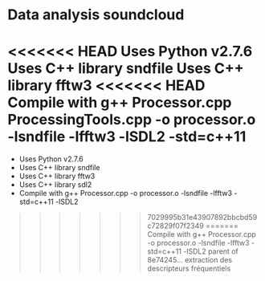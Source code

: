 Data analysis soundcloud
===

<<<<<<< HEAD
Uses Python v2.7.6
Uses C++ library sndfile
Uses C++ library fftw3
<<<<<<< HEAD
Compile with g++ Processor.cpp ProcessingTools.cpp -o processor.o -lsndfile -lfftw3 -lSDL2 -std=c++11
=======
- Uses Python v2.7.6 
- Uses C++ library sndfile 
- Uses C++ library fftw3 
- Uses C++ library sdl2
- Compile with g++ Processor.cpp -o processor.o -lsndfile -lfftw3 -std=c++11 -lSDL2 
>>>>>>> 7029995b31e43907892bbcbd59c72829f07f2349
=======
Compile with g++ Processor.cpp -o processor.o -lsndfile -lfftw3 -std=c++11 -lSDL2
>>>>>>> parent of 8e74245... extraction des descripteurs fréquentiels
